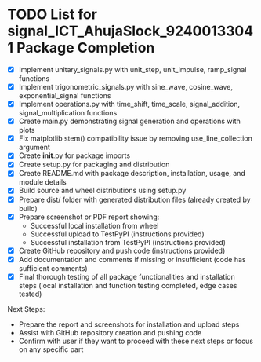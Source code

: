 # TODO List for signal_ICT_AhujaSlock_92400133041 Package Completion

- [x] Implement unitary_signals.py with unit_step, unit_impulse, ramp_signal functions
- [x] Implement trigonometric_signals.py with sine_wave, cosine_wave, exponential_signal functions
- [x] Implement operations.py with time_shift, time_scale, signal_addition, signal_multiplication functions
- [x] Create main.py demonstrating signal generation and operations with plots
- [x] Fix matplotlib stem() compatibility issue by removing use_line_collection argument
- [x] Create __init__.py for package imports
- [x] Create setup.py for packaging and distribution
- [x] Create README.md with package description, installation, usage, and module details
- [x] Build source and wheel distributions using setup.py
- [x] Prepare dist/ folder with generated distribution files (already created by build)
- [x] Prepare screenshot or PDF report showing:
    - Successful local installation from wheel
    - Successful upload to TestPyPI (instructions provided)
    - Successful installation from TestPyPI (instructions provided)
- [x] Create GitHub repository and push code (instructions provided)
- [x] Add documentation and comments if missing or insufficient (code has sufficient comments)
- [x] Final thorough testing of all package functionalities and installation steps (local installation and function testing completed, edge cases tested)

Next Steps:
- Prepare the report and screenshots for installation and upload steps
- Assist with GitHub repository creation and pushing code
- Confirm with user if they want to proceed with these next steps or focus on any specific part
